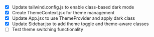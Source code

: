 - [x] Update tailwind.config.js to enable class-based dark mode
- [x] Create ThemeContext.jsx for theme management
- [x] Update App.jsx to use ThemeProvider and apply dark class
- [x] Update Sidebar.jsx to add theme toggle and theme-aware classes
- [ ] Test theme switching functionality
